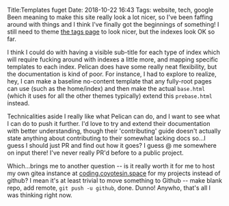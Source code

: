 Title:Templates fuget
Date: 2018-10-22 16:43
Tags: website, tech, google
Been meaning to make this site really look a lot nicer, so I've been faffing around with things and I think I've finally got the beginnings of something! I still need to theme <a href="/tags.html" class="link">the tags page</a> to look nicer, but the indexes look OK so far. 

I think I could do with having a visible sub-title for each type of index which will require fucking around with indexes a little more, and mapping specific templates to each index. Pelican does have some really neat flexibility, but the documentation is kind of poor. For instance, I had to explore to realize, hey, I can make a baseline no-content template that any fully-root pages can use (such as the home/index) and then make the actual `base.html` (which it uses for all the other themes typically) extend this `prebase.html` instead. 

Technicalities aside I really like what Pelican can do, and I want to see what I can do to push it further. I'd love to try and extend their documentation with better understanding, though their 'contributing' guide doesn't actually state anything about contributing to their somewhat lacking docs so...I guess I should just PR and find out how it goes? I guess @ me somewhere on input there! I've never really PR'd before to a public project.

Which...brings me to another question -- is it really worth it for me to host my own gitea instance at <a class="link" href="https://coding.coyotesin.space">coding.coyotesin.space</a> for my projects instead of github? I mean it's at least trivial to move something to Github -- make blank repo, add remote, `git push -u github`, done. Dunno! Anywho, that's all I was thinking right now.
